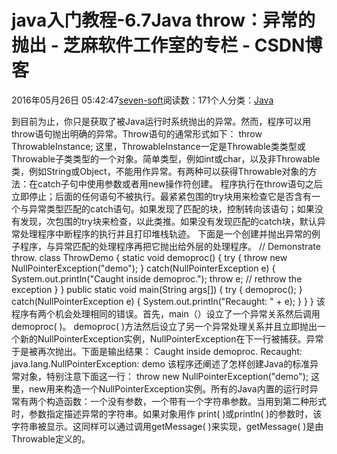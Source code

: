 
# java入门教程-6.7Java throw：异常的抛出 -  芝麻软件工作室的专栏 - CSDN博客


2016年05月26日 05:42:47[seven-soft](https://me.csdn.net/softn)阅读数：171个人分类：[Java																](https://blog.csdn.net/softn/article/category/6242590)



到目前为止，你只是获取了被Java运行时系统抛出的异常。然而，程序可以用throw语句抛出明确的异常。Throw语句的通常形式如下：
throw ThrowableInstance;
这里，ThrowableInstance一定是Throwable类类型或Throwable子类类型的一个对象。简单类型，例如int或char，以及非Throwable类，例如String或Object，不能用作异常。有两种可以获得Throwable对象的方法：在catch子句中使用参数或者用new操作符创建。
程序执行在throw语句之后立即停止；后面的任何语句不被执行。最紧紧包围的try块用来检查它是否含有一个与异常类型匹配的catch语句。如果发现了匹配的块，控制转向该语句；如果没有发现，次包围的try块来检查，以此类推。如果没有发现匹配的catch块，默认异常处理程序中断程序的执行并且打印堆栈轨迹。
下面是一个创建并抛出异常的例子程序，与异常匹配的处理程序再把它抛出给外层的处理程序。
// Demonstrate throw.
class ThrowDemo {
static void demoproc() {
try {
throw new NullPointerException("demo");
} catch(NullPointerException e) {
System.out.println("Caught inside demoproc.");
throw e; // rethrow the exception
}
}
public static void main(String args[]) {
try {
demoproc();
} catch(NullPointerException e) {
System.out.println("Recaught: " + e);
}
}
}
该程序有两个机会处理相同的错误。首先，main（）设立了一个异常关系然后调用demoproc( )。 demoproc( )方法然后设立了另一个异常处理关系并且立即抛出一个新的NullPointerException实例，NullPointerException在下一行被捕获。异常于是被再次抛出。下面是输出结果：
Caught inside demoproc.
Recaught: java.lang.NullPointerException: demo
该程序还阐述了怎样创建Java的标准异常对象，特别注意下面这一行：
throw new NullPointerException("demo");
这里，new用来构造一个NullPointerException实例。所有的Java内置的运行时异常有两个构造函数：一个没有参数，一个带有一个字符串参数。当用到第二种形式时，参数指定描述异常的字符串。如果对象用作 print(
 )或println( )的参数时，该字符串被显示。这同样可以通过调用getMessage( )来实现，getMessage( )是由Throwable定义的。

